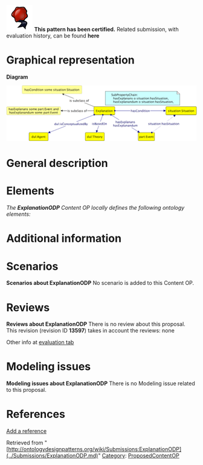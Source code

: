 [![](../images/thumb/b/b5/Certified.png/70px-Certified.png)](../Image/Certified.png.md "Certified.png") __This pattern has been certified.__
Related submission, with evaluation history, can be found __here__





#  Graphical representation


__Diagram__




[![Image:Odp.png](../images/0/0a/Odp.png)](../Image/Odp.png.md "Image:Odp.png")




#  General description


  




#  Elements


_The __ExplanationODP__ Content OP locally defines the following ontology elements:_



#  Additional information


#  Scenarios



__Scenarios about ExplanationODP__
No scenario is added to this Content OP.




#  Reviews



__Reviews about ExplanationODP__
There is no review about this proposal.
This revision (revision ID __13597__) takes in account the reviews: none


Other info at [evaluation tab](http://ontologydesignpatterns.org/wiki/index.php?title=Submissions:ExplanationODP&action=evaluation "http://ontologydesignpatterns.org/wiki/index.php?title=Submissions:ExplanationODP&action=evaluation")




  




#  Modeling issues



__Modeling issues about ExplanationODP__
There is no Modeling issue related to this proposal.




  




#  References


[Add a reference](index.php@title=Odp%253AAdd_reference&subject=../Submissions/ExplanationODP.md "http://ontologydesignpatterns.org/wiki/index.php?title=Odp:Add_reference&subject=Submissions%3AExplanationODP")


  






Retrieved from "[http://ontologydesignpatterns.org/wiki/Submissions:ExplanationODP](../Submissions/ExplanationODP.md)"
 [Category](http://ontologydesignpatterns.org/wiki/Special:Categories "Special:Categories"): [ProposedContentOP](../Category/ProposedContentOP.md "Category:ProposedContentOP")